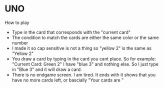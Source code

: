 # UNO

How to play
- Type in the card that corresponds with the "current card"
- The condition to match the cards are either the same color or the same number
- I made it so cap sensitive is not a thing so "yellow 2" is the same as "Yellow 2"
- You draw a card by typing in the card you cant place. So for example: "Current Card: Green 2" I have "blue 3" and nothing else. So I just type in "Blue 3" and it will draw a card.
- There is no endgame screen. I am tired. It ends with it shows that you have no more cards left, or bascially "Your cards are     "
